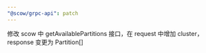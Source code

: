 ```yaml
---
"@scow/grpc-api": patch
---
```


修改 scow 中 getAvailablePartitions 接口，在 request 中增加 cluster，response 变更为 Partition[]
